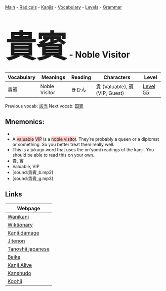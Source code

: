 <style> bigfont {font-size: 100px}</style>
[Main](../README.md) -
[Radicals](../radicals.md) -
[Kanjis](../kanjis.md) -
[Vocabulary](../vocabulary.md) -
[Levels](../levels.md) -
[Grammar](../grammar.md)
# <bigfont> 貴賓</bigfont> - Noble Visitor 

| Vocabulary | Meanings | Reading | Characters | Level |
| --- | --- | --- | --- | --- |
| 貴賓 | Noble Visitor | きひん |  [貴](../kanjis/貴.md) (Valuable), [賓](../kanjis/賓.md) (VIP, Guest) | [Level 55](../levels/wk_level55.md) |

Previous vocab: [該当](該当.md) Next vocab: [国賓](国賓.md) 

## Mnemonics:

* 
* A <span style="background-color:#ffcccb"> valuable</span> <span style="background-color:#ffcccb"> VIP</span> is a <span style="background-color:#ffcccb"> noble visitor</span>. They're probably a queen or a diplomat or something. So you better treat them really well.
* This is a jukugo word that uses the on'yomi readings of the kanji. You should be able to read this on your own.
* 貴, 賓
* Valuable, VIP
* [sound:貴賓_b.mp3]
* [sound:貴賓_g.mp3]


## Links 

| Webpage |
| --- |
| [Wanikani          ](https://www.wanikani.com/kanji/貴賓) |
| [Wiktionary        ](https://en.wiktionary.org/wiki/貴賓) |
| [Kanji damage      ](http://www.kanjidamage.com/kanji/search?utf8=✓&q=貴賓) |
| [Jitenon           ](https://jitenon.com/kanji/貴賓) |
| [Tanoshii japanese ](https://www.tanoshiijapanese.com/dictionary/kanji.cfm?k=貴賓) |
| [Baike             ](https://baike.baidu.com/item/貴賓) |
| [Kanji Alive       ](https://app.kanjialive.com/貴賓) |
| [Kanshudo          ](https://www.kanshudo.com/searchmn?q=貴賓) |
| [Koohii            ](https://kanji.koohii.com/study/kanji/貴賓) |
